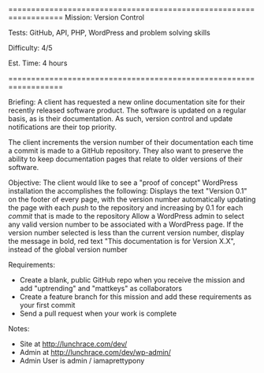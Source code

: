 ==================================================================
Mission: Version Control

Tests: GitHub, API, PHP, WordPress and problem solving skills

Difficulty: 4/5

Est. Time: 4 hours

==================================================================

Briefing:
A client has requested a new online documentation site for their recently released software product.  The software is updated on a regular basis, as is their documentation.  As such, version control and update notifications are their top priority.

The client increments the version number of their documentation each time a commit is made to a GitHub repository.  They also want to preserve the ability to keep documentation pages that relate to older versions of their software.

Objective:
The client would like to see a "proof of concept" WordPress installation the accomplishes the following:
Displays the text "Version 0.1" on the footer of every page, with the version number automatically updating the page with each *push* to the repository and increasing by 0.1 for each *commit* that is made to the repository
Allow a WordPress admin to select any valid version number to be associated with a WordPress page.  If the version number selected is less than the current version number, display the message in bold, red text "This documentation is for Version X.X", instead of the global version number

Requirements:

  - Create a blank, public GitHub repo when you receive the mission and add "uptrending" and "mattkeys" as collaborators
  - Create a feature branch for this mission and add these requirements as your first commit
  - Send a pull request when your work is complete

Notes:

  - Site at http://lunchrace.com/dev/
  - Admin at http://lunchrace.com/dev/wp-admin/
  - Admin User is admin / iamaprettypony
